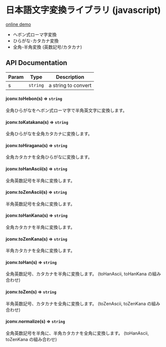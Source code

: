 日本語文字変換ライブラリ (javascript)
===

[online demo](https://kazuhikoarase.github.io/jaconv/demo/#%E3%81%AB%E3%81%BB%E3%82%93%E3%81%94)

* ヘボン式ローマ字変換
* ひらがな-カタカナ変換
* 全角-半角変換 (英数記号/カタカナ)

## API Documentation

| Param | Type                | Description          |
| ----- | ------------------- | -------------------- |
| s     | <code>string</code> | a string to convert  |

#### jconv.toHebon(s) => <code>string</code>

全角ひらがなをヘボン式ローマ字で半角英文字に変換します。

#### jconv.toKatakana(s) => <code>string</code>

全角ひらがなを全角カタカナに変換します。

#### jconv.toHiragana(s) => <code>string</code>

全角カタカナを全角ひらがなに変換します。

#### jconv.toHanAscii(s) => <code>string</code>

全角英数記号を半角に変換します。

#### jconv.toZenAscii(s) => <code>string</code>

半角英数記号を全角に変換します。

#### jconv.toHanKana(s) => <code>string</code>

全角カタカナを半角に変換します。

#### jconv.toZenKana(s) => <code>string</code>

半角カタカナを全角に変換します。

#### jconv.toHan(s) => <code>string</code>

全角英数記号、カタカナを半角に変換します。
(toHanAscii, toHanKana の組み合わせ)

#### jconv.toZen(s) => <code>string</code>

半角英数記号、カタカナを全角に変換します。
(toZenAscii, toZenKana の組み合わせ)

#### jconv.normalize(s) => <code>string</code>

全角英数記号を半角に、半角カタカナを全角に変換します。
(toHanAscii, toZenKana の組み合わせ)
